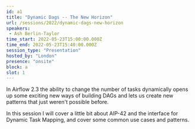 ```yaml
---
id: a1
title: "Dynamic Dags -- The New Horizon"
url: /sessions/2022/dynamic-dags-new-horizon
speakers:
 - Ash Berlin-Taylor
time_start: 2022-05-23T15:00:00.000Z
time_end: 2022-05-23T15:40:00.000Z
session_type: "Presentation"
hosted_by: "London"
presence: "onsite"
block: a
slot: 1
---
```


In Airflow 2.3 the ability to change the number of tasks dynamically opens up some exciting new ways of building DAGs and lets us create new patterns that just weren't possible before.
 
 
 
 In this session I will cover a little bit about AIP-42 and the interface for Dynamic Task Mapping, and cover some common use cases and patterns.